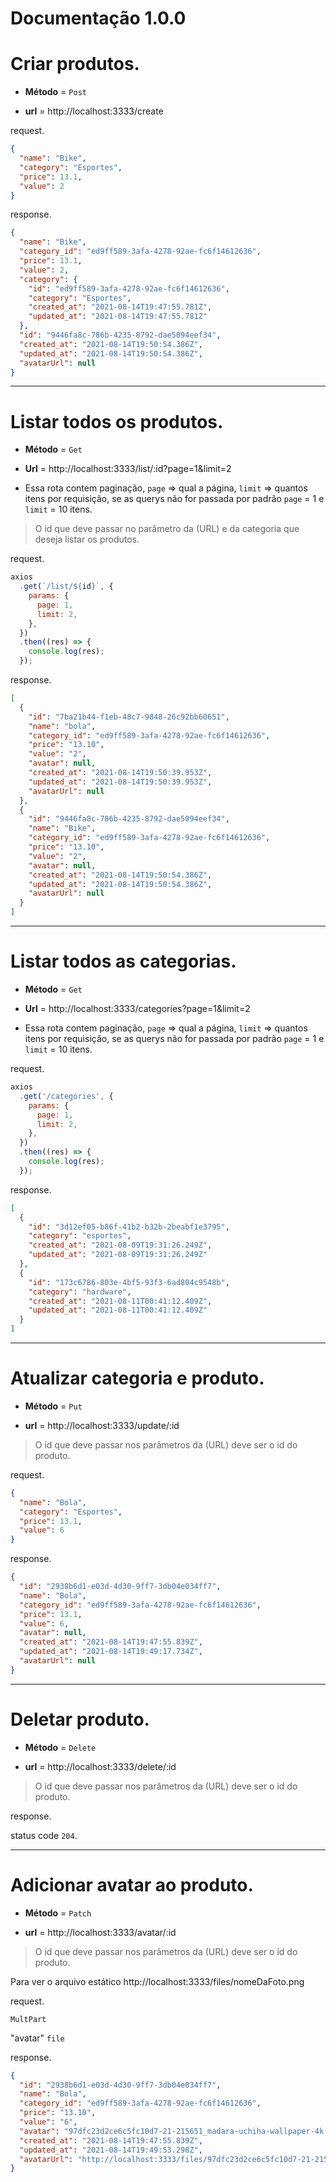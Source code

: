 # Documentação 1.0.0

# Criar produtos.

- **Método** = `Post`

- **url** = http://localhost:3333/create

request.

```json
{
  "name": "Bike",
  "category": "Esportes",
  "price": 13.1,
  "value": 2
}
```

response.

```json
{
  "name": "Bike",
  "category_id": "ed9ff589-3afa-4278-92ae-fc6f14612636",
  "price": 13.1,
  "value": 2,
  "category": {
    "id": "ed9ff589-3afa-4278-92ae-fc6f14612636",
    "category": "Esportes",
    "created_at": "2021-08-14T19:47:55.781Z",
    "updated_at": "2021-08-14T19:47:55.781Z"
  },
  "id": "9446fa8c-786b-4235-8792-dae5094eef34",
  "created_at": "2021-08-14T19:50:54.386Z",
  "updated_at": "2021-08-14T19:50:54.386Z",
  "avatarUrl": null
}
```

---

# Listar todos os produtos.

- **Método** = `Get`

- **Url** = http://localhost:3333/list/:id?page=1&limit=2

- Essa rota contem paginação, `page` => qual a página, `limit` => quantos itens por requisição, se as querys não for passada por padrão `page` = 1 e `limit` = 10 itens.

> O id que deve passar no parâmetro da (URL) e da categoria que deseja listar os produtos.

request.

```js
axios
  .get(`/list/${id}`, {
    params: {
      page: 1,
      limit: 2,
    },
  })
  .then((res) => {
    console.log(res);
  });
```

response.

```json
[
  {
    "id": "7ba21b44-f1eb-48c7-9848-26c92bb60651",
    "name": "bola",
    "category_id": "ed9ff589-3afa-4278-92ae-fc6f14612636",
    "price": "13.10",
    "value": "2",
    "avatar": null,
    "created_at": "2021-08-14T19:50:39.953Z",
    "updated_at": "2021-08-14T19:50:39.953Z",
    "avatarUrl": null
  },
  {
    "id": "9446fa8c-786b-4235-8792-dae5094eef34",
    "name": "Bike",
    "category_id": "ed9ff589-3afa-4278-92ae-fc6f14612636",
    "price": "13.10",
    "value": "2",
    "avatar": null,
    "created_at": "2021-08-14T19:50:54.386Z",
    "updated_at": "2021-08-14T19:50:54.386Z",
    "avatarUrl": null
  }
]
```

---

# Listar todos as categorias.

- **Método** = `Get`

- **Url** = http://localhost:3333/categories?page=1&limit=2

- Essa rota contem paginação, `page` => qual a página, `limit` => quantos itens por requisição, se as querys não for passada por padrão `page` = 1 e `limit` = 10 itens.

request.

```js
axios
  .get('/categories', {
    params: {
      page: 1,
      limit: 2,
    },
  })
  .then((res) => {
    console.log(res);
  });
```

response.

```json
[
  {
    "id": "3d12ef05-b86f-41b2-b32b-2beabf1e3795",
    "category": "esportes",
    "created_at": "2021-08-09T19:31:26.249Z",
    "updated_at": "2021-08-09T19:31:26.249Z"
  },
  {
    "id": "173c6786-803e-4bf5-93f3-6ad804c9548b",
    "category": "hardware",
    "created_at": "2021-08-11T00:41:12.409Z",
    "updated_at": "2021-08-11T00:41:12.409Z"
  }
]
```

---

# Atualizar categoria e produto.

- **Método** = `Put`

- **url** = http://localhost:3333/update/:id

> O id que deve passar nos parâmetros da (URL) deve ser o id do produto.

request.

```json
{
  "name": "Bola",
  "category": "Esportes",
  "price": 13.1,
  "value": 6
}
```

response.

```json
{
  "id": "2938b6d1-e03d-4d30-9ff7-3db04e034ff7",
  "name": "Bola",
  "category_id": "ed9ff589-3afa-4278-92ae-fc6f14612636",
  "price": 13.1,
  "value": 6,
  "avatar": null,
  "created_at": "2021-08-14T19:47:55.839Z",
  "updated_at": "2021-08-14T19:49:17.734Z",
  "avatarUrl": null
}
```

---

# Deletar produto.

- **Método** = `Delete`

- **url** = http://localhost:3333/delete/:id

> O id que deve passar nos parâmetros da (URL) deve ser o id do produto.

response.

status code `204`.

---

# Adicionar avatar ao produto.

- **Método** = `Patch`

- **url** = http://localhost:3333/avatar/:id

> O id que deve passar nos parâmetros da (URL) deve ser o id do produto.

Para ver o arquivo estático http://localhost:3333/files/nomeDaFoto.png

request.

`MultPart`

"avatar" `file`

response.

```json
{
  "id": "2938b6d1-e03d-4d30-9ff7-3db04e034ff7",
  "name": "Bola",
  "category_id": "ed9ff589-3afa-4278-92ae-fc6f14612636",
  "price": "13.10",
  "value": "6",
  "avatar": "97dfc23d2ce6c5fc10d7-21-215651_madara-uchiha-wallpaper-4k.jpg",
  "created_at": "2021-08-14T19:47:55.839Z",
  "updated_at": "2021-08-14T19:49:53.298Z",
  "avatarUrl": "http://localhost:3333/files/97dfc23d2ce6c5fc10d7-21-215651_madara-uchiha-wallpaper-4k.jpg"
}
```
